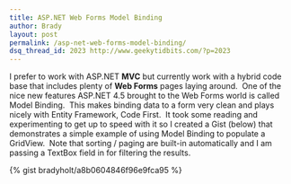 ```yaml
---
title: ASP.NET Web Forms Model Binding
author: Brady
layout: post
permalink: /asp-net-web-forms-model-binding/
dsq_thread_id: 2023 http://www.geekytidbits.com/?p=2023
---
```

I prefer to work with ASP.NET **MVC** but currently work with a hybrid code base that includes plenty of **Web Forms** pages laying around.  One of the nice new features ASP.NET 4.5 brought to the Web Forms world is called Model Binding.  This makes binding data to a form very clean and plays nicely with Entity Framework, Code First.  It took some reading and experimenting to get up to speed with it so I created a Gist (below) that demonstrates a simple example of using Model Binding to populate a GridView.  Note that sorting / paging are built-in automatically and I am passing a TextBox field in for filtering the results.

{% gist bradyholt/a8b0604846f96e9fca95 %}
